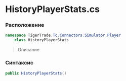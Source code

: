 
# HistoryPlayerStats.cs
### Расположение
```csharp
namespace TigerTrade.Tc.Connectors.Simulator.Player  
    class HistoryPlayerStats
```

> Описание

### Синтаксис
```csharp
public HistoryPlayerStats()
```
